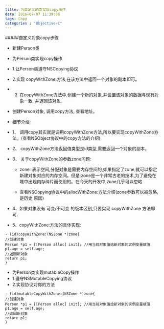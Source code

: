 ```yaml
---
title: 为自定义的类实现copy操作
date: 2016-07-07 11:39:06
tags: Copy
categories : "Objective-C"
---
```


#####自定义对象copy步骤

* 新建Person类
* 为Person类实现copy操作
 * 1.让Person类遵守NSCopying协议
 * 2.实现 copyWithZone:方法,在该方法中返回一个对象的副本即可。
 * 3. 在copyWithZone方法中,创建一个新的对象,并设置该对象的数据与现有对象一致, 并返回该对象.

 * 创建Person对象, 调用copy方法, 查看地址。

* 细节介绍:
 * 1、 调用copy其实就是调用copyWithZone方法,所以要实现copyWithZone方法。(查看NSObject协议中的copy方法的介绍)
 * 2、 copyWithZone方法返回值类型是id类型,需要返回一个对象的副本。
 * 3、 关于copyWithZone的参数zone问题:
   *  zone: 表示空间,分配对象是需要内存空间的,如果指定了zone,就可以指定新建对象对应的内存空间。但是:zone是一个非常古老的技术,为了避免在堆中出现内存碎片而使用的。在今天的开发中,zone几乎可以忽略

   *  查看NSCopying协议中的allocWithZone:方法介绍(zone参数可以被忽略,是历史 原因)
  *  4、如果对象没有 可变/不可变 的版本区别,只要实现 copyWithZone 方法即可.

  *  5、copyWithZone:方法的具体实现:


```objc
- (id)copyWithZone:(NSZone *)zone{
//创建对象
Person *p1 = [[Person alloc] init]; //用当前对象值给新对象的实例变量赋值 p1.age = self.age;
//返回新对象
return p1;
}
```
* 为Person类实现mutableCopy操作
 * 1.遵守NSMutableCopying协议
 * 2.实现协议对你的方法

```objc
- (id)mutableCopyWithZone:(NSZone *)zone{
//创建对象
Person *p1 = [[Person alloc] init]; //用当前对象值给新对象的实例变量赋值 p1.age = self.age;
//返回新对象
return p1;
}
```
